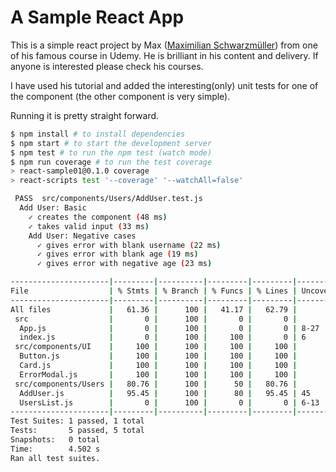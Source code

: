 # A Sample React App

This is a simple react project by Max ([Maximilian Schwarzmüller](https://www.udemy.com/user/maximilian-schwarzmuller/)) from one of his famous course in Udemy. He is brilliant in his content and delivery. If anyone is interested please check his courses. 

I have used his tutorial and added the interesting(only) unit tests for one of the component (the other component is very simple).

Running it is pretty straight forward. 

```bash
$ npm install # to install dependencies
$ npm start # to start the development server
$ npm test # to run the npm test (watch mode)
$ npm run coverage # to run the test coverage
> react-sample01@0.1.0 coverage
> react-scripts test '--coverage' '--watchAll=false'

 PASS  src/components/Users/AddUser.test.js
  Add User: Basic
    ✓ creates the component (48 ms)
    ✓ takes valid input (33 ms)
    Add User: Negative cases
      ✓ gives error with blank username (22 ms)
      ✓ gives error with blank age (19 ms)
      ✓ gives error with negative age (23 ms)

----------------------|---------|----------|---------|---------|-------------------
File                  | % Stmts | % Branch | % Funcs | % Lines | Uncovered Line #s 
----------------------|---------|----------|---------|---------|-------------------
All files             |   61.36 |      100 |   41.17 |   62.79 |                   
 src                  |       0 |      100 |       0 |       0 |                   
  App.js              |       0 |      100 |       0 |       0 | 8-27              
  index.js            |       0 |      100 |     100 |       0 | 6                 
 src/components/UI    |     100 |      100 |     100 |     100 |                   
  Button.js           |     100 |      100 |     100 |     100 |                   
  Card.js             |     100 |      100 |     100 |     100 |                   
  ErrorModal.js       |     100 |      100 |     100 |     100 |                   
 src/components/Users |   80.76 |      100 |      50 |   80.76 |                   
  AddUser.js          |   95.45 |      100 |      80 |   95.45 | 45                
  UsersList.js        |       0 |      100 |       0 |       0 | 6-13              
----------------------|---------|----------|---------|---------|-------------------
Test Suites: 1 passed, 1 total
Tests:       5 passed, 5 total
Snapshots:   0 total
Time:        4.502 s
Ran all test suites.
```